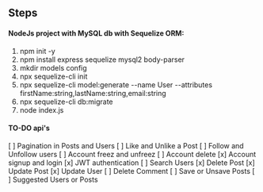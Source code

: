 ## Steps

#### NodeJs project with MySQL db with Sequelize ORM:

1. npm init -y
2. npm install express sequelize mysql2 body-parser
3. mkdir models config
4. npx sequelize-cli init
5. npx sequelize-cli model:generate --name User --attributes firstName:string,lastName:string,email:string
6. npx sequelize-cli db:migrate
7. node index.js

#### TO-DO api's

[ ] Pagination in Posts and Users
[ ] Like and Unlike a Post
[ ] Follow and Unfollow users
[ ] Account freez and unfreez
[ ] Account delete
[x] Account signup and login
[x] JWT authentication
[ ] Search Users
[x] Delete Post
[x] Update Post
[x] Update User
[ ] Delete Comment
[ ] Save or Unsave Posts
[ ] Suggested Users or Posts
